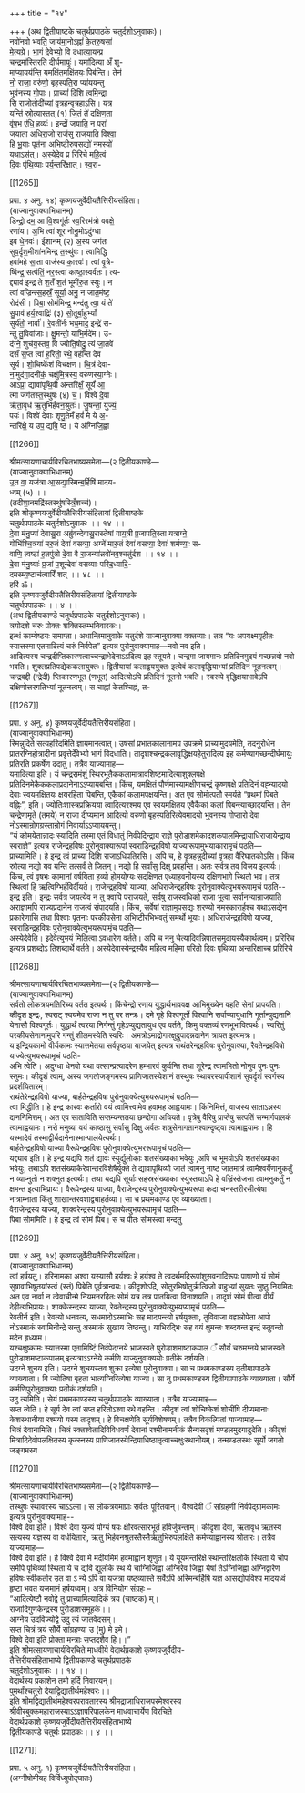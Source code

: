 +++
title = "१४"

+++
(अथ द्वितीयाष्टके चतुर्थप्रपाठके चतुर्दशोऽनुवाकः)।  
नवो॑नवो भवति॒ जाय॑मा॒नोऽह्नां॑ के॒तरु॒षसा॑  
मे॒त्यग्रे॑। भा॒गं दे॒वेभ्यो॒ वि द॑धात्या॒यन्प्र  
च॒न्द्रमा॑स्तिरति दी॒र्घमायुः॑। यमा॑दि॒त्या अँ॒ शु-  
मा॑प्या॒यय॑न्ति॒ यमक्षि॑त॒मक्षि॑तयः॒ पिब॑न्ति। तेन॑  
नो॒ राजा॒ वरु॑णो॒ बृह॒स्पति॒रा प्या॑ययन्तु  
भुव॑नस्य गो॒पाः। प्राच्यां॑ दि॒शि त्वमि॒न्द्रा  
सि॒ राजो॒तोदी॑च्यां वृत्रहन्वृत्र॒हाऽसि। यत्र॒  
यन्ति॑ स्रो॒त्यास्तत् (१) जि॒तं ते॑ दक्षिण॒ता  
वृ॑ष॒भ ए॑धि॒ हव्यः॑। इन्द्रों जयाति॒ न परा॑  
जयाता अधिरा॒जो राज॑सु राजयाति विश्वा॒  
हि भू॒याः पृत॑ना अभि॒ष्टीरु॒पसद्यो॑ न॒मस्यो॑  
यथाऽस॑त्। अ॒स्येदे॒व प्र रि॑रिचे महि॒त्वं  
दि॒वः पृ॑थि॒व्याः पर्य॒न्तरि॑क्षात्। स्व॒रा-

[[1265]]

प्रपा. ४ अनु. १४) कृष्णयजुर्वेदीयतैत्तिरीयसंहिता।  
(याज्यानुवाक्याभिधानम्)  
डिन्द्रो॒ दम॒ आ वि॒श्वगू॑र्तः स्व॒रिरम॑त्रो ववक्षे॒  
रणा॑य। अ॒भि त्वा॑ शूर नोनु॒मोऽदु॑ग्धा  
इव धे॒नवः॑। ईशान॑म् (२) अ॒स्य जग॑तः  
सुव॒र्दृश॒मीशा॑नमिन्द्र त॒स्थु॑षः। त्वामिद्धि  
हवा॑महे सा॒ता वाज॑स्य का॒रवः॑। त्वां वृ॒त्रे-  
ष्वि॑न्द्र॒ सत्प॑तिं॒ नर॒स्त्वां काष्ठा॒स्वर्व॑तः। त्य-  
द्द्याव॑ इन्द्र ते श॒तँ श॒तं भूमी॑रु॒त स्युः। न  
त्वा॑ वज्रिन्त्स॒हस्रँ॒ सूर्या॒ अनु॒ न जात॒म॑ष्ट॒  
रोद॑सी। पिबा॒ सोम॑मिन्द्र॒ मन्द॑तु त्वा॒ यं ते॑  
सु॒पाव॑ हर्य॒श्वाद्रिः॑ (३) सो॒तुर्बा॒हुभ्याँ  
सुर्य॑तो॒ नार्वा॑। रे॒वती॑र्नः भध॒माद॒ इन्द्रे॑ स-  
न्तु तु॒विवा॑जाः। क्षु॒मन्तो॒ याभि॒र्मदे॑म। उ-  
द॑ग्ने॒ शुच॑य॒स्तव॒ वि ज्योति॒षोदु॒ त्यं जा॒तवे॑  
दसँ स॒प्त त्वा॑ ह॒रितो॒ रथे॒ वह॑न्ति देव  
सूर्य। शो॒चिष्के॑शं विचक्षण। चि॒त्रं देवा-  
ना॒मुद॑गा॒दनी॑कं॒ चक्षु॑मि॒त्रस्य॒ वरु॑णस्या॒ग्नेः।  
आऽप्रा॒ द्यावा॑पृथि॒वी अन्तरि॑क्षँ॒ सूर्यं॑ आ॒  
त्मा जग॑तस्त॒स्थुषः॑ (४) च॒। विश्वे॑ दे॒वा  
ऋ॑ता॒वृध॑ ऋ॒तुभि॑र्हवन॒श्रुतः॑। जु॒षन्तां॒ युज्यं॒  
पयः॑। विश्वे॑ देवाः शृणु॒तेमँ हवं॑ मे ये अ॒-  
न्तरि॑क्षे॒ य उप॒ द्यवि॒ ष्ठ। ये अ॑ग्निजि॒ह्वा

[[1266]]

श्रीमत्सायणाचार्यविरचितभाष्यसमेता—(२ द्वितीयकाण्डे—  
(याज्यानुवाक्याभिधानम्)  
उ॒त वा॒ यज॑त्रा आ॒सद्या॒स्मिन्ब॒र्हिषि॑ मादय-  
ध्वम् (५) ।।  
(तदीशा॒नमद्रि॑स्तस्थु॑षस्त्रिँ॒शच्च॑)।  
इति श्रीकृष्णयजुर्वेदीयतैत्तिरीयसंहितायां द्वितीयाष्टके  
चतुर्थप्रपाठके चतुर्दशोऽनुवाकः ।। १४ ।।  
दे॒वा म॑नु॒प्या॑ देवासु॒रा अब्रु॑वन्देवासु॒रास्तेषां गाय॒त्री प्र॒जापति॒स्ता यत्राग्ने॒  
गोभि॑श्चि॒त्रया॑ मरु॒तं देवा॑ वसव्या॒ अग्ने॑ मारु॒तं देवा॑ वसव्या॒ देवाः॑ शर्मण्याः॒ स-  
वा॑णि॒ त्वष्टा॑ ह॒तपु॑त्रो दे॒वा वै रा॒जन्या॑न्नवो॑नव॒श्चतु॑र्दश ।। १४ ।।  
दे॒वा म॑नु॒ष्याः॑ प्र॒जां प॒शून्देवा॑ वसव्याः परिद॒ध्यादि॒-  
दमस्म्य॒ष्टाच॑त्वारिँ शत् ।। ४८ ।।  
हरि॑ ॐ।  
इति कृष्णयजुर्वेदीयतैत्तिरीयसंहितायां द्वितीयाष्टके  
चतुर्थप्रपाठकः ।। ४ ।।  
(अथ द्वितीयकाण्डे चतुर्थप्रपाठके चतुर्दशोऽनुवाकः)।  
त्रयोदशे चरुः प्रोक्तः शक्तिस्तम्भनिवारकः।  
इत्थं काम्येष्टयः समाप्ता। अथान्तिमानुवाके चतुर्दशे याज्मानुवाक्या वक्तव्याः। तत्र “यः अपयक्ष्मगृहीतः स्यात्तस्मा एतमादित्यं चरुं निर्वपेत” इत्यत्र पुरोनुवाक्यामाह—नवो नव इति।  
आदित्यस्य चन्द्रदीप्तिकारणत्वाच्चन्द्राभेदेनाऽऽदित्य इह स्तूयते। चन्द्रमा जायमानः प्रतिदिनमुदयं गच्छन्नवो नवो भवति। शुक्लप्रतिपद्येककलायुक्तः। द्वितीयायां कलाद्वययुक्तः इत्येवं कलावृद्धियाभ्यां प्रतिदिनं नूतनत्वम्। चन्द्रवद्दी (न्द्रेदी) प्तिकारणभूत (णभूत) आदित्योऽपि प्रतिदिनं नूतनो भवति। स्वरूपे वृद्धिक्षयाभावेऽपि दक्षिणोत्तरगतिभ्यां नूतनत्वम्। स चाह्नां केतश्चिह्नं, त-

[[1267]]

प्रपा. ४ अनु. ४) कृष्णयजुर्वेदीयतैत्तिरीयसंहिता।  
(याज्यानुवाक्याभिधानम्)  
स्मिन्नुदिते सत्यहरिदमिति ज्ञायमानत्वात्। उषसां प्रभातकालानामग्र उपक्रमे प्राच्यामुदयमेति, तदनुरोधेन प्रातरग्निहोत्रादीनां प्रवृत्तेर्देवेभ्यो भागं विदधाति। तादृशश्चन्द्रकलावृद्धिक्षयहेतुरादित्य इह कर्मण्यागच्छन्दीर्घमायुः प्रतिरति प्रकर्षेण ददातु। तत्रैव याज्यामाह—  
यमादित्या इति। यं चन्द्रसमंशुं स्थिरभूतैककलामात्रावशिष्टमादित्याशुक्लपक्षे प्रतिदिनमेकैककलाप्रदानेनाऽऽप्यायबन्ति। किंच, यमक्षितं पौर्णमास्यामक्षीणचन्द्रं कृष्णपक्षे प्रतिदिनं वह्न्यादयो देवाः स्वयमक्षितयः क्षयरहिता पिबन्ति, एकैकां कलामपक्षयन्ति। अत एव सोमोत्पतौ स्मर्यते “प्रथमां पिबते वह्निः”, इति। ज्योतिःशास्त्रप्रक्रियया त्वादित्यरश्मय एव स्वयमक्षितय एवैकैकां कलां पिबन्त्याच्छादयन्ति। तेन चन्द्रेणामृते (तमये) न राजा दीप्यमान आदित्यो वरुणो बृहस्पतिरित्येवमादयो भुवनस्य गोप्तारो देवा नोऽस्मान्रोगग्रस्तान्रोगं निवार्याऽऽप्याययन्तु।  
“यं कोमयेतान्नादः स्यादिति तस्मा एतं विधातुं निर्वपेदिन्द्राय राज्ञे पुरोडाशमेकादशकपालमिन्द्रायाधिराजायेन्द्राय स्वराज्ञे” इत्यत्र राजेन्द्रहविषः पुरोनुवाक्यारूपां स्वराडिन्द्रहविषो याज्यारूपामुभयाकारामृचं पठति—  
प्राच्यामिति। हे इन्द्र त्वं प्राच्यां दिशि राजाऽधिपतिरसि। अपि च, हे वृत्रहन्नुदीच्यां वृत्रहा वैरिघातकोऽसि। किंच स्रोत्या नद्यो यव यन्ति तत्सर्वं ते जितन्। नद्यो हि सर्वांसु दिक्षु प्रवहन्ति। अतः सर्वत्र तव विजय इत्यर्यः। किंच, त्वं वृषभः कामानां वर्षयिता हव्यो होमयोग्यः सदक्षिणत एध्याहवनीयस्य दक्षिणभागे स्थितो भव। तत्र स्थित्वां हि ऋत्विग्भिर्हंविर्दीयते। राजेन्द्रहविषो याज्या, अधिराजेन्द्रहविषः पुरोनुवाक्येत्युभयरूपामृचं पठति--  
इन्द्र इति। इन्द्रः सर्वत्र जयत्येव न तु क्वापि पराजयते, सर्वषु राजस्वधिको राजा भूत्वा सर्वानन्यान्राजयाति अराज्ञामपि राज्यप्रदानेन राजत्वं संपादयति। किंच, सर्वेषां राज्ञामुपसद्यः शरण्यो नमस्कारार्हश्च यथाऽसद्येन प्रकारेणासि तथा विश्वाः पृतनाः परकीयसेना अभिष्टीरभिभवतुं समर्थो भूयाः। अधिराजेन्द्रहविषो याज्या, स्वराडिन्द्रहविषः पुरोनुवाक्येत्युभयरूपामृंच पठति—  
अस्येदेवेति। इदेवेत्युभयं मिलित्वा ऽवधारेण वर्तते। अपि च ननु चेत्यादिवन्निपातसमुदायस्यैकार्थत्वम्। प्ररिरिच इत्यत्र प्रशब्दोऽ तिशब्दार्थे वर्तते। अस्येदेवास्येन्द्रस्यैव महित्व महिमा परितो दिवः पृथिव्या अन्तरिक्षाच्च प्ररिरिचे

[[1268]]

श्रीमत्सायणाचार्यविरचितभाष्यसमेता—(२ द्वितीयकाण्डे—  
(याज्यानुवाक्याभिधानम्)  
सर्वतो लोकत्रयमतिरिच्य वर्तत इत्यर्थः। किंचेन्द्रो रणाय युद्धार्थभाववक्ष आभिमुख्येन वहति सेनां प्रापयति। कीदृश इन्द्रः, स्वराट् स्वयमेव राजा न तु पर तन्त्रः। दमे गृहे विश्वगूर्तो विश्वानि सर्वाण्यायुधानि गूर्तान्युद्यतानि येनासौ विश्वगूर्तः। युद्धार्थं त्वरया निर्गन्तुं गृहेऽप्युद्यतायुध एव वर्तते, किमु वक्तव्यं रणभूभावित्यर्थः। स्वरितुं परकीयसेनानामुपरि गन्तुं शीलमस्येति स्वरिः। अमत्रोऽमाद्रोगात्क्षुद्रूपादन्नदानेन त्रायत इत्यमत्रः।  
य इन्द्रियकामो वीर्यकामः स्यात्तमेतया सर्वपृष्ठया याजयेत् इत्यत्र राथंतरेन्द्रहविषः पुरोनुवाक्या, रैवतेन्द्रहविषो याज्येत्युभयरूपामृचं पठति-  
अभि त्वेति। अदुग्धा धेनवो यथा वत्सान्प्रत्यादरेण हम्भारवं कुर्वन्ति तथा शूरेन्द्र त्वामभितो नोनुव पुनः पुनः स्तुमः। कीदृशं त्वाम्, अस्य जगतोजङ्गमस्य प्राणिजातस्येशानं तस्थुषः स्थाबरस्यापीशानं सुवर्दृशं स्वर्गस्य प्रदर्शयितारम्।  
राथंतेरेन्द्रहविषो याज्या, बार्हतेन्द्रहविषः पुरोनुवाक्येत्युभयरूपामृचं पठति—  
त्वा मिद्धीति। हे इन्द्र कारवः कर्तारो वयं त्वामित्त्वामेव हवामह आह्वयामः। किंनिमित्तं, वाजस्य साताऽन्नस्य दाननिमित्तम्। अत एव साताविति सप्तम्यन्ततया छन्दोगा अधियते। वृत्रेषु वैरिषु प्राप्तेषु सत्पतिं सन्मार्गपालकं त्वामाह्वयामः। नरो मनुष्या वयं काष्ठासु सर्वासु दिक्षु अर्वतः शत्रुसेनागतानश्वान्दृष्ट्वा त्वामाह्वयामः। हि यस्मादेवं तस्माद्वीर्यदानेनास्मान्पालयेत्यर्थः।  
बार्हतेन्द्रहविषो याज्या वैरूपेन्द्रहविषः पुरोनुवाक्येत्युभररूपामृचं पठति—  
यद्द्याव इति। हे इन्द्र यद्यपि शतं द्यावः स्युर्द्युलोकाः शतसंख्याका भवेयुः ,अपि च भूमयोऽपि शतसंख्याका भवेयुः, तथाऽपि शतसंख्याकैरेवान्तरविशेषैर्युक्ते ते द्यावापृथिव्यौ जातं त्वामनु नाष्ट जातमात्रं त्वामैश्वर्येणानुकर्तुं न व्याप्नुतो न शक्नुत इत्यर्थः। तथा यद्यपि सूर्याः सहस्रसंख्याकाः स्युस्तथाऽपि हे वज्रिंस्तेजसा त्वामनुकर्तुं न क्षमन्त इत्याभिप्रायः। वैरूपेन्द्रस्य याज्या, वैराजेन्द्रस्य पुरोनुवाक्येत्युभयरूपा कदा चनस्तरीरसीत्येषा नात्राम्नाता किंतु शाखान्तरवशाद्व्याहर्तव्या। सा च प्रथमकाण्ड एव व्याख्याता।  
वैराजेन्द्रस्य याज्या, शाक्वरेन्द्रस्य पुरोनुवाक्येत्युभयरूपामृचं पठति—  
पिबा सोममिति। हे इन्द्र त्वं सोमं पिब। स च पीतः सोमस्त्वा मन्दतु

[[1269]]

प्रपा. ४ अनु. १४) कृष्णयजुर्वेदीयतैत्तिरीयसंहिता।  
(याज्यानुवाक्याभिधानम्)  
त्वां हर्षयतु। हरिनामका अश्वा यस्यासौ हर्यश्वः हे हर्यश्व ते त्वदर्थमद्रिरूपांशुसवनादिरूपः पाषाणो यं सोमं सुषावाभिषुतयांस्त्वं (स्तं) पिबेति पूर्वत्रान्वयः। कीदृशोऽद्रि, सोतुरभिषोतुर्ऋत्विजो बाहुभ्यां सुयतः सुष्ठु नियमितः अत एव नार्वा न त्वेवाचीन्मे नियमनरहितः सोमं यत्र तत्र पातयित्वा विनाशयति। तादृशं सोमं पीत्वा वीर्यं देहीत्यभिप्रायः। शाक्केस्न्द्रस्य याज्या, रेवतेन्द्रस्य पुरोनुवाक्येत्युभयप्यामृचं पठति—  
रेवतीर्न इति। रेवत्यो धनवत्य, सधमादोऽस्माभिः सह मादयन्त्यो हर्षयुक्ताः, तुविवाजा वह्यन्नोपेता आपो नोऽस्माकं स्वामिनीन्द्रे सन्तु अस्माकं सुखाय तिष्ठन्तु। याभिरद्भिः सह वयं क्षुमन्तः शब्दयन्त इन्द्रं स्तुवन्तो मदेन हृध्याम।  
यश्चक्षुष्कामः स्यात्तस्मा एतामिष्टिं निर्वपेदग्नये भ्राजस्वते पुरोडाशमाष्टाकपाल ँ सौर्यं चरुमग्नये भ्राजस्वते पुरोडाशमष्टाकपालम् इत्यत्राऽऽग्नेये कर्मणि याज्युनुवाक्ययोः प्रतीके दर्शयति।  
उदग्ने शुचय इति। उदग्ने शुचयस्तव शुक्रा इत्येषा पुरोनुवाक्या। सा च प्रथमकाण्डस्य तृतीयप्रपाठके व्याख्याता। वि ज्योतिषा बृहता भात्यग्निरित्येषा याज्या। सा तु प्रथमकाण्डस्य द्वितीयप्रपाठके व्याख्याता। सौर्ये कर्मणिपुरोनुवाक्याः प्रतीकं दर्शयति।  
उदु त्यमिति। सेयं प्रथमकाण्डस्य चतुर्थप्रपाठके व्याख्याता। तत्रैव याज्यामाह—  
सप्त त्वेति। हे सूर्य देव त्वां सप्त हरितोऽश्वा रथे वहन्ति। कीदृशं त्वां शोचिष्केशं शोचींषि दीप्यमानाः केशस्थानीया रश्मयो यस्य तादृशम्। हे विचक्षणेति सूर्यविशेषणम्। तत्रैव विकल्पितां याज्यामाह—  
चित्रं देवानामिति। चित्रं रक्तश्वेतादिविविधवर्णं देवानां रश्मीनामनीकं सैन्यसदृशं मण्डलमुदगादुदेति। कीदृशं मित्रादिदेवोपलक्षितस्य कृत्स्नस्य प्राणिजातस्येन्द्रियाधिष्ठातृत्वाच्चक्षुःस्थानीयम्। तन्मण्डलस्थः सूर्यो जगतो जङ्गमस्य

[[1270]]

श्रीमत्सायणाचार्यविरचितभाष्यसमेता—(२ द्वितीयकाण्डे—  
(याज्यानुवाक्याभिधानम्)  
तस्थुषः स्थावरस्य चाऽऽत्मा। स लोकत्रयमाप्राः सर्वतः पूरितवान्। वैश्वदेवी ँ सांग्रहणीं निर्वपेद्ग्रामकामः इत्यत्र पुरोनुवाक्यामाह--  
विश्वे देवा इति। विश्वे देवा युज्यं योग्यं षयः क्षीरवत्सारभूतं हविर्जुषन्ताम्। कीदृशा देवा, ऋतावृध ऋतस्य सत्यस्य यज्ञस्य वा वर्धयितारः, ऋतु भिर्हवनश्रुतस्तैस्तैर्ऋतुभिरुपलक्षिते कर्मण्याह्वानस्य श्रोतारः। तत्रैव याज्यामाह—  
विश्वे देवा इति। हे विश्वे देवा मे मदीयमिमं हवमाह्वान शृणुत। ये यूयमन्तरिक्षे स्थान्तरिक्षलोके स्थिता ये चोप समीपे पृथिव्यां स्थिता ये च द्यवि द्युलोके स्थ ये चाग्निजिह्वा अग्निरेव जिह्वा येषां तेऽग्निजिह्वा अग्निद्वारेण हविषः स्वीकर्तार उत वा ऽ न्ये ऽपि वा यजत्रा यष्टव्यास्ते सर्वेऽपि अस्मिन्बर्हिषि यज्ञ आसद्योपविश्य मादयध्वं हृष्टा भवत यजमानं हर्षयध्वम्। अत्र विनियोग संग्रहः –  
“आदित्येष्टौ नवोद्वे तु प्राच्यामित्यादिकं त्रय (चाष्टक) म्।  
राजादिगुणकेन्द्रस्य पुरोडाशसमूहके।।  
आग्नेय उदविज्योद्वे उदु त्यं जातवेदसम्।  
सप्त चित्रं त्रयं सौर्ये सांग्रहण्या उ (मु) मे इमे।  
विश्वे देवा इति प्रोक्ता मन्त्राः सप्तदशैव हि।।”  
इति श्रीमत्सायणाचार्यविरचिते माधवीये वेदार्थप्रकाशे कृष्णयजुर्वेदीय-  
तैत्तिरीयसंहिताभाष्ये द्वितीयकाण्डे चतुर्थप्रपाठके  
चतुर्दशोऽनुवाकः ।। १४ ।।  
वेदार्थस्य प्रकाशेन तमो हर्दि निवारयन्।  
पुमर्थांश्चतुरो देयाद्विद्यातीर्थमहेश्वरः।।  
इति श्रीमद्विद्यातीर्थमहेश्वरपरावतारस्य श्रीमद्राजाधिराजपरमेश्वरस्य  
श्रीवीरबुक्कमहाराजस्याऽऽज्ञापरिपालकेन माधवाचार्येण विरचिते  
वेदार्थप्रकाशे कृष्णयजुर्वेदीयतैत्तिरीयसंहिताभाष्ये  
द्वितीयकाण्डे चतुर्थः प्रपाठकः।। ४ ।।

[[1271]]

प्रपा. ५ अनु. १) कृष्णयजुर्वेदीयतैत्तिरीयसंहिता।  
(अग्नीषोमीयह विर्विध्युपोद्घातः)  